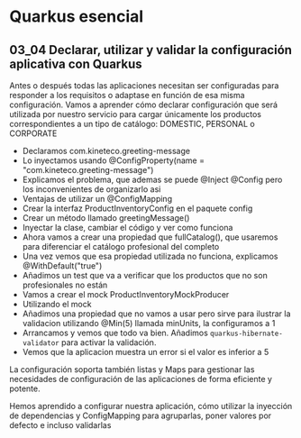 # Quarkus esencial
## 03_04 Declarar, utilizar y validar la configuración aplicativa con Quarkus

Antes o después todas las aplicaciones necesitan ser configuradas para responder a los requisitos o adaptase en función 
de esa misma configuración. Vamos a aprender cómo declarar configuración que será utilizada por nuestro
servicio para cargar únicamente los productos correspondientes a un tipo de catálogo: DOMESTIC, PERSONAL o CORPORATE

* Declaramos com.kineteco.greeting-message
* Lo inyectamos usando @ConfigProperty(name = "com.kineteco.greeting-message")
* Explicamos el problema, que ademas se puede @Inject @Config pero los inconvenientes de organizarlo asi 
* Ventajas de utilizar un @ConfigMapping
* Crear la interfaz ProductInventoryConfig en el paquete config
* Crear un método llamado greetingMessage()
* Inyectar la clase, cambiar el código y ver como funciona
* Ahora vamos a crear una propiedad que fullCatalog(), que usaremos para diferenciar el catálogo profesional del completo
* Una vez vemos que esa propiedad utilizada no funciona, explicamos @WithDefault("true")
* Añadimos un test que va a verificar que los productos que no son profesionales no están
* Vamos a crear el mock ProductInventoryMockProducer
* Utilizando el mock 
* Añadimos una propiedad que no vamos a usar pero sirve para ilustrar la validacion utilizando @Min(5) llamada minUnits, la configuramos a 1
* Arrancamos y vemos que todo va bien. Añadimos `quarkus-hibernate-validator` para activar la validación.
* Vemos que la aplicacion muestra un error si el valor es inferior a 5

La configuración soporta también listas y Maps para gestionar las necesidades de configuración de las aplicaciones de forma
eficiente y potente.

Hemos aprendido a configurar nuestra aplicación, cómo utilizar la inyección de dependencias y ConfigMapping para agruparlas,
poner valores por defecto e incluso validarlas